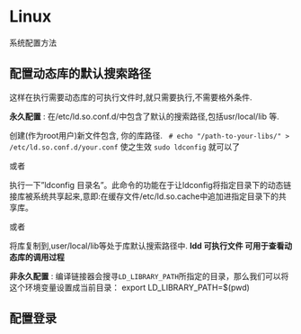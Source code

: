 # Linux

系统配置方法


## 配置动态库的默认搜索路径

这样在执行需要动态库的可执行文件时,就只需要执行,不需要格外条件.

**永久配置** : 在/etc/ld.so.conf.d/中包含了默认的搜索路径,包括usr/local/lib 等.

创建(作为root用户)新文件包含, 你的库路径.
` # echo "/path-to-your-libs/" > /etc/ld.so.conf.d/your.conf`
使之生效
`sudo ldconfig`
就可以了

或者

执行一下”ldconfig 目录名”。此命令的功能在于让ldconfig将指定目录下的动态链接库被系统共享起来,意即:在缓存文件/etc/ld.so.cache中追加进指定目录下的共享库。

或者

将库复制到,user/local/lib等处于库默认搜索路径中.
**ldd 可执行文件 可用于查看动态库的调用过程**

**非永久配置** : 
编译链接器会搜寻`LD_LIBRARY_PATH`所指定的目录，那么我们可以将这个环境变量设置成当前目录：
export LD_LIBRARY_PATH=$(pwd)


## 配置登录










